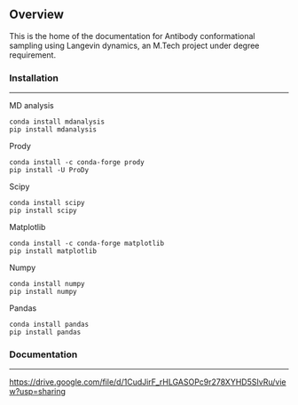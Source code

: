 ## Overview
This is the home of the documentation for Antibody conformational sampling using Langevin dynamics, an M.Tech project under degree requirement.

### Installation
---
MD analysis
~~~
conda install mdanalysis
pip install mdanalysis
~~~

Prody
~~~
conda install -c conda-forge prody
pip install -U ProDy
~~~

Scipy
~~~
conda install scipy
pip install scipy
~~~

Matplotlib
~~~
conda install -c conda-forge matplotlib
pip install matplotlib
~~~

Numpy
~~~
conda install numpy
pip install numpy
~~~

Pandas
~~~
conda install pandas
pip install pandas
~~~

### Documentation
---
https://drive.google.com/file/d/1CudJirF_rHLGASOPc9r278XYHD5SIvRu/view?usp=sharing

